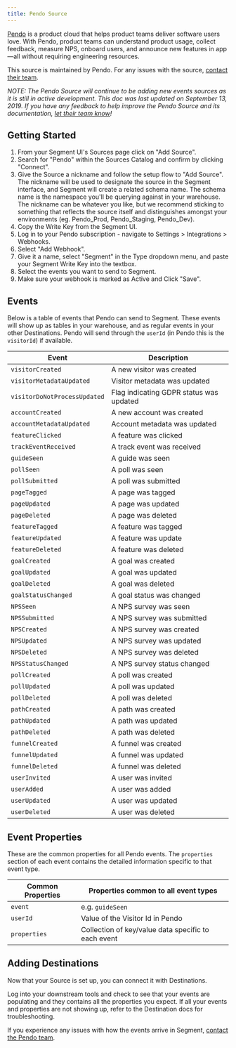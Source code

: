```yaml
---
title: Pendo Source
---
```

[Pendo](https://pendo.io) is a product cloud that helps product teams deliver software users love. With Pendo, product teams can understand product usage, collect feedback, measure NPS, onboard users, and announce new features in app—all without requiring engineering resources.

This source is maintained by Pendo. For any issues with the source, [contact their team](mailto:integrations@pendo.io).

*NOTE: The Pendo Source will continue to be adding new events sources as it is still in active development. This doc was last updated on September 13, 2019. If you have any feedback to help improve the Pendo Source and its documentation, [let their team know](mailto:integrations@pendo.io)!*

## Getting Started

1. From your Segment UI's Sources page click on "Add Source".
2. Search for "Pendo" within the Sources Catalog and confirm by clicking "Connect".
3. Give the Source a nickname and follow the setup flow to "Add Source". The nickname will be used to designate the source in the Segment interface, and Segment will create a related schema name. The schema name is the namespace you'll be querying against in your warehouse. The nickname can be whatever you like, but we recommend sticking to something that reflects the source itself and distinguishes amongst your environments (eg. Pendo_Prod, Pendo_Staging, Pendo_Dev).
4. Copy the Write Key from the Segment UI.
5.  Log in to your Pendo subscription - navigate to Settings > Integrations > Webhooks.
6. Select "Add Webhook".
7. Give it a name, select "Segment" in the Type dropdown menu, and paste your Segment Write Key into the textbox.
8. Select the events you want to send to Segment.
9. Make sure your webhook is marked as Active and Click "Save".

## Events

Below is a table of events that Pendo can send to Segment. These events will show up as tables in your warehouse, and as regular events in your other Destinations. Pendo will send through the `userId` (in Pendo this is the `visitorId`) if available.

| Event                         | Description |
|-------------------------------|-------------|
| `visitorCreated`              | A new visitor was created |
| `visitorMetadataUpdated`      | Visitor metadata was updated |
| `visitorDoNotProcessUpdated`  | Flag indicating GDPR status was updated |
| `accountCreated`              | A new account was created |
| `accountMetadataUpdated`      | Account metadata was updated |
| `featureClicked`              | A feature was clicked |
| `trackEventReceived`          | A track event was received |
| `guideSeen`                   | A guide was seen |
| `pollSeen`                    | A poll was seen |
| `pollSubmitted`               | A poll was submitted |
| `pageTagged`                  | A page was tagged |
| `pageUpdated`                 | A page was updated |
| `pageDeleted`                 | A page was deleted |
| `featureTagged`               | A feature was tagged |
| `featureUpdated`              | A feature was update |
| `featureDeleted`              | A feature was deleted |
| `goalCreated`                 | A goal was created |
| `goalUpdated`                 | A goal was updated |
| `goalDeleted`                 | A goal was deleted |
| `goalStatusChanged`           | A goal status was changed |
| `NPSSeen`                     | A NPS survey was seen |
| `NPSSubmitted`                | A NPS survey was submitted |
| `NPSCreated`                  | A NPS survey was created |
| `NPSUpdated`                  | A NPS survey was updated |
| `NPSDeleted`                  | A NPS survey was deleted |
| `NPSStatusChanged`            | A NPS survey status changed |
| `pollCreated`                 | A poll was created |
| `pollUpdated`                 | A poll was updated |
| `pollDeleted`                 | A poll was deleted |
| `pathCreated`                 | A path was created |
| `pathUpdated`                 | A path was updated |
| `pathDeleted`                 | A path was deleted |
| `funnelCreated`               | A funnel was created |
| `funnelUpdated`               | A funnel was updated |
| `funnelDeleted`               | A funnel was deleted |
| `userInvited`                 | A user was invited |
| `userAdded`                   | A user was added |
| `userUpdated`                 | A user was updated |
| `userDeleted`                 | A user was deleted |

## Event Properties

These are the common properties for all Pendo events.  The `properties` section of each event contains the detailed information specific to that event type.

| Common Properties             | Properties common to all event types |
|-------------------------------|--------------------------------------|
| `event`              | e.g. `guideSeen` |
| `userId`             | Value of the Visitor Id in Pendo |
| `properties`         | Collection of key/value data specific to each event |

## Adding Destinations

Now that your Source is set up, you can connect it with Destinations.

Log into your downstream tools and check to see that your events are populating and they contains all the properties you expect. If all your events and properties are not showing up, refer to the Destination docs for troubleshooting.

If you experience any issues with how the events arrive in Segment, [contact the Pendo team](mailto:integrations@pendo.io).
